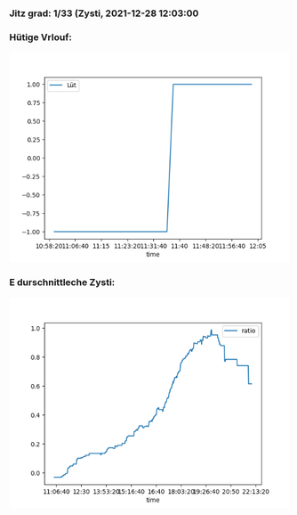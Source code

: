 ### Jitz grad: 1/33 (Zysti, 2021-12-28 12:03:00

### Hütige Vrlouf:
![Graph](Today.png)

### E durschnittleche Zysti:
![Graph](Zysti.png)